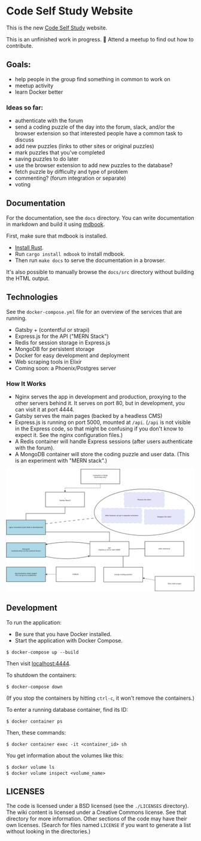 # Code Self Study Website

This is the new [Code Self Study](https://codeselfstudy.com/) website.

This is an unfinished work in progress. :construction: Attend a meetup to find out how to contribute.

## Goals:

- help people in the group find something in common to work on
- meetup activity
- learn Docker better

### Ideas so far:

- authenticate with the forum
- send a coding puzzle of the day into the forum, slack, and/or the browser extension so that interested people have a common task to discuss
- add new puzzles (links to other sites or original puzzles)
- mark puzzles that you've completed
- saving puzzles to do later
- use the browser extension to add new puzzles to the database?
- fetch puzzle by difficulty and type of problem
- commenting? (forum integration or separate)
- voting

## Documentation

For the documentation, see the `docs` directory. You can write documentation in markdown and build it using [mdbook](https://github.com/rust-lang/mdBook).

First, make sure that mdbook is installed.

- [Install Rust](https://www.rust-lang.org/tools/install).
- Run `cargo install mdbook` to install mdbook.
- Then run `make docs` to serve the documentation in a browser.

It's also possible to manually browse the `docs/src` directory without building the HTML output.

## Technologies

See the `docker-compose.yml` file for an overview of the services that are running.

- Gatsby + (contentful or strapi)
- Express.js for the API ("MERN Stack")
- Redis for session storage in Express.js
- MongoDB for persistent storage
- Docker for easy development and deployment
- Web scraping tools in Elixir
- Coming soon: a Phoenix/Postgres server

### How It Works

- Nginx serves the app in development and production, proxying to the other servers behind it. It serves on port 80, but in development, you can visit it at port 4444.
- Gatsby serves the main pages (backed by a headless CMS)
- Express.js is running on port 5000, mounted at `/api`. (`/api` is not visible in the Express code, so that might be confusing if you don't know to expect it. See the nginx configuration files.)
- A Redis container will handle Express sessions (after users authenticate with the forum).
- A MongoDB container will store the coding puzzle and user data. (This is an experiment with "MERN stack".)

![General overview](./docs/src/images/servers.png)

## Development

To run the application:

- Be sure that you have Docker installed.
- Start the application with Docker Compose.

```text
$ docker-compose up --build
```

Then visit [localhost:4444](http://localhost:4444/).

To shutdown the containers:

```text
$ docker-compose down
```

(If you stop the containers by hitting `ctrl-c`, it won't remove the containers.)

To enter a running database container, find its ID:

```text
$ docker container ps
```

Then, these commands:

```text
$ docker container exec -it <container_id> sh
```

You get information about the volumes like this:

```text
$ docker volume ls
$ docker volume inspect <volume_name>
```

## LICENSES

The code is licensed under a BSD licensed (see the `./LICENSES` directory). The wiki content is licensed under a Creative Commons license. See that directory for more information. Other sections of the code may have their own licenses. (Search for files named `LICENSE` if you want to generate a list without looking in the directories.)
